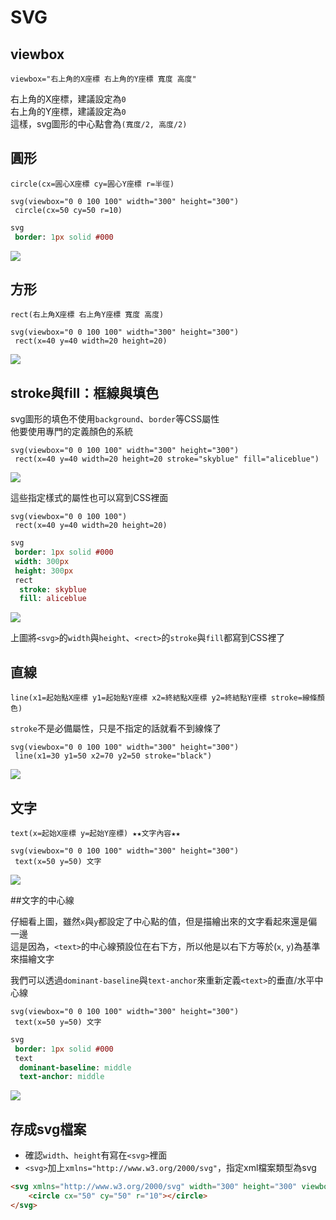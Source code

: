 # SVG

## viewbox

```
viewbox="右上角的X座標 右上角的Y座標 寬度 高度"
```

右上角的X座標，建議設定為`0`  
右上角的Y座標，建議設定為`0`  
這樣，svg圖形的中心點會為`(寬度/2, 高度/2)`

## 圓形

```
circle(cx=圓心X座標 cy=圓心Y座標 r=半徑)
```

```pug
svg(viewbox="0 0 100 100" width="300" height="300")
 circle(cx=50 cy=50 r=10)
```

```sass
svg
 border: 1px solid #000
```

![](https://raw.githubusercontent.com/ianchen0419/notes/master/img/SVG/01.png)

## 方形

```
rect(右上角X座標 右上角Y座標 寬度 高度)
```

```pug
svg(viewbox="0 0 100 100" width="300" height="300")
 rect(x=40 y=40 width=20 height=20)
```

![](https://raw.githubusercontent.com/ianchen0419/notes/master/img/SVG/02.png)

## stroke與fill：框線與填色

svg圖形的填色不使用`background`、`border`等CSS屬性  
他要使用專門的定義顏色的系統

```pug
svg(viewbox="0 0 100 100" width="300" height="300")
 rect(x=40 y=40 width=20 height=20 stroke="skyblue" fill="aliceblue")
```
![](https://raw.githubusercontent.com/ianchen0419/notes/master/img/SVG/03.png)

這些指定樣式的屬性也可以寫到CSS裡面

```pug
svg(viewbox="0 0 100 100")
 rect(x=40 y=40 width=20 height=20)
```

```sass
svg
 border: 1px solid #000
 width: 300px
 height: 300px
 rect
  stroke: skyblue
  fill: aliceblue
```

![](https://raw.githubusercontent.com/ianchen0419/notes/master/img/SVG/04.png)

上圖將`<svg>`的`width`與`height`、`<rect>`的`stroke`與`fill`都寫到CSS裡了

## 直線

```
line(x1=起始點X座標 y1=起始點Y座標 x2=終結點X座標 y2=終結點Y座標 stroke=線條顏色) 
```

`stroke`不是必備屬性，只是不指定的話就看不到線條了

```pug
svg(viewbox="0 0 100 100" width="300" height="300")
 line(x1=30 y1=50 x2=70 y2=50 stroke="black")
```

![](https://raw.githubusercontent.com/ianchen0419/notes/master/img/SVG/05.png)

## 文字

```
text(x=起始X座標 y=起始Y座標) ★★文字內容★★
```

```pug
svg(viewbox="0 0 100 100" width="300" height="300")
 text(x=50 y=50) 文字
```

![](https://raw.githubusercontent.com/ianchen0419/notes/master/img/SVG/06.png)

##文字的中心線

仔細看上圖，雖然`x`與`y`都設定了中心點的值，但是描繪出來的文字看起來還是偏一邊  
這是因為，`<text>`的中心線預設位在右下方，所以他是以右下方等於(`x`, `y`)為基準來描繪文字

我們可以透過`dominant-baseline`與`text-anchor`來重新定義`<text>`的垂直/水平中心線

```pug
svg(viewbox="0 0 100 100" width="300" height="300")
 text(x=50 y=50) 文字
```

```sass
svg
 border: 1px solid #000
 text
  dominant-baseline: middle
  text-anchor: middle
```

![](https://raw.githubusercontent.com/ianchen0419/notes/master/img/SVG/07.png)

## 存成svg檔案

* 確認`width`、`height`有寫在`<svg>`裡面
* `<svg>`加上`xmlns="http://www.w3.org/2000/svg"`，指定xml檔案類型為svg

```html
<svg xmlns="http://www.w3.org/2000/svg" width="300" height="300" viewbox="0 0 100 100">
	<circle cx="50" cy="50" r="10"></circle>
</svg>
```